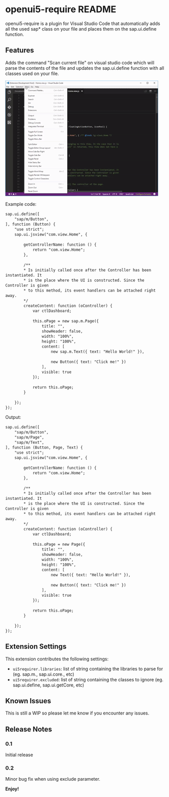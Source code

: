 # openui5-require README

openui5-require is a plugin for Visual Studio Code that automatically adds all the used sap* class on your file and places them on the sap.ui.define function.

## Features

Adds the command "Scan current file" on visual studio code which will parse the contents of the file and updates the sap.ui.define function with all classes used on your file.

![Gif in action](./images/openui5-require-giphy.gif)



Example code:

```
sap.ui.define([
    "sap/m/Button",
], function (Button) {
    "use strict";
    sap.ui.jsview("com.view.Home", {

        getControllerName: function () {
            return "com.view.Home";
        },

        /**
        * Is initially called once after the Controller has been instantiated. It
        * is the place where the UI is constructed. Since the Controller is given
        * to this method, its event handlers can be attached right away.
        */
        createContent: function (oController) {
            var ctlDashboard;

            this.oPage = new sap.m.Page({
                title: "",
                showHeader: false,
                width: "100%",
                height: "100%",
                content: [
                    new sap.m.Text({ text: "Hello World!" }),

                    new Button({ text: "Click me!" })
                ],
                visible: true
            });

            return this.oPage;
        }

    });
});
```


Output:

```
sap.ui.define([
    "sap/m/Button",
    "sap/m/Page",
    "sap/m/Text",
], function (Button, Page, Text) {
    "use strict";
    sap.ui.jsview("com.view.Home", {

        getControllerName: function () {
            return "com.view.Home";
        },

        /**
        * Is initially called once after the Controller has been instantiated. It
        * is the place where the UI is constructed. Since the Controller is given
        * to this method, its event handlers can be attached right away.
        */
        createContent: function (oController) {
            var ctlDashboard;

            this.oPage = new Page({
                title: "",
                showHeader: false,
                width: "100%",
                height: "100%",
                content: [
                    new Text({ text: "Hello World!" }),

                    new Button({ text: "Click me!" })
                ],
                visible: true
            });

            return this.oPage;
        }

    });
});
```

## Extension Settings

This extension contributes the following settings:

* `ui5requirer.libraries`: list of string containing the libraries to parse for (eg. sap.m., sap.ui.core., etc)
* `ui5requirer.excluded`: list of string containing the classes to ignore (eg. sap.ui.define, sap.ui.getCore, etc)

## Known Issues

This is still a WIP so please let me know if you encounter any issues.

## Release Notes

### 0.1

Initial release

### 0.2

Minor bug fix when using exclude parameter.

**Enjoy!**
